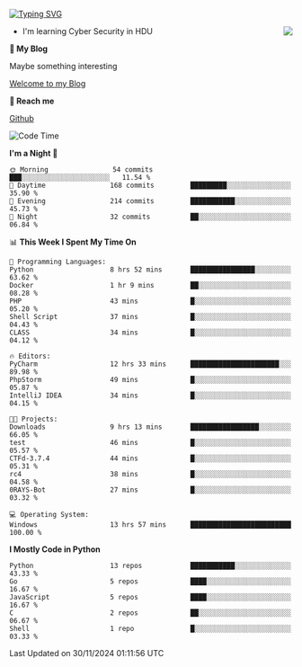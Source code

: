 [![Typing SVG](https://readme-typing-svg.herokuapp.com?font=Fira+Code&pause=1000&random=false&width=450&height=60&lines=Hello+%F0%9F%91%8B%F0%9F%8F%BB;I'm+JBNRZ)](https://git.io/typing-svg)

<a href="#">
  <img align="right" src="https://github-readme-stats.vercel.app/api?username=JBNRZ&show_icons=true&bg_color=15,f2f7fd,E0EAFC" />
</a>

- I'm learning Cyber Security in HDU

 **🌱 My Blog**

Maybe something interesting

[Welcome to my Blog](https://jbnrz.com.cn/)

 **💬 Reach me** 

[Github](https://github.com/JBNRZ)


<!--START_SECTION:waka-->
![Code Time](http://img.shields.io/badge/Code%20Time-762%20hrs%204%20mins-blue)

**I'm a Night 🦉** 

```text
🌞 Morning                54 commits          ███░░░░░░░░░░░░░░░░░░░░░░   11.54 % 
🌆 Daytime                168 commits         █████████░░░░░░░░░░░░░░░░   35.90 % 
🌃 Evening                214 commits         ███████████░░░░░░░░░░░░░░   45.73 % 
🌙 Night                  32 commits          ██░░░░░░░░░░░░░░░░░░░░░░░   06.84 % 
```


📊 **This Week I Spent My Time On** 

```text
💬 Programming Languages: 
Python                   8 hrs 52 mins       ████████████████░░░░░░░░░   63.62 % 
Docker                   1 hr 9 mins         ██░░░░░░░░░░░░░░░░░░░░░░░   08.28 % 
PHP                      43 mins             █░░░░░░░░░░░░░░░░░░░░░░░░   05.20 % 
Shell Script             37 mins             █░░░░░░░░░░░░░░░░░░░░░░░░   04.43 % 
CLASS                    34 mins             █░░░░░░░░░░░░░░░░░░░░░░░░   04.12 % 

🔥 Editors: 
PyCharm                  12 hrs 33 mins      ██████████████████████░░░   89.98 % 
PhpStorm                 49 mins             █░░░░░░░░░░░░░░░░░░░░░░░░   05.87 % 
IntelliJ IDEA            34 mins             █░░░░░░░░░░░░░░░░░░░░░░░░   04.15 % 

🐱‍💻 Projects: 
Downloads                9 hrs 13 mins       █████████████████░░░░░░░░   66.05 % 
test                     46 mins             █░░░░░░░░░░░░░░░░░░░░░░░░   05.57 % 
CTFd-3.7.4               44 mins             █░░░░░░░░░░░░░░░░░░░░░░░░   05.31 % 
rc4                      38 mins             █░░░░░░░░░░░░░░░░░░░░░░░░   04.58 % 
0RAYS-Bot                27 mins             █░░░░░░░░░░░░░░░░░░░░░░░░   03.32 % 

💻 Operating System: 
Windows                  13 hrs 57 mins      █████████████████████████   100.00 % 
```

**I Mostly Code in Python** 

```text
Python                   13 repos            ███████████░░░░░░░░░░░░░░   43.33 % 
Go                       5 repos             ████░░░░░░░░░░░░░░░░░░░░░   16.67 % 
JavaScript               5 repos             ████░░░░░░░░░░░░░░░░░░░░░   16.67 % 
C                        2 repos             ██░░░░░░░░░░░░░░░░░░░░░░░   06.67 % 
Shell                    1 repo              █░░░░░░░░░░░░░░░░░░░░░░░░   03.33 % 
```




 Last Updated on 30/11/2024 01:11:56 UTC
<!--END_SECTION:waka-->
